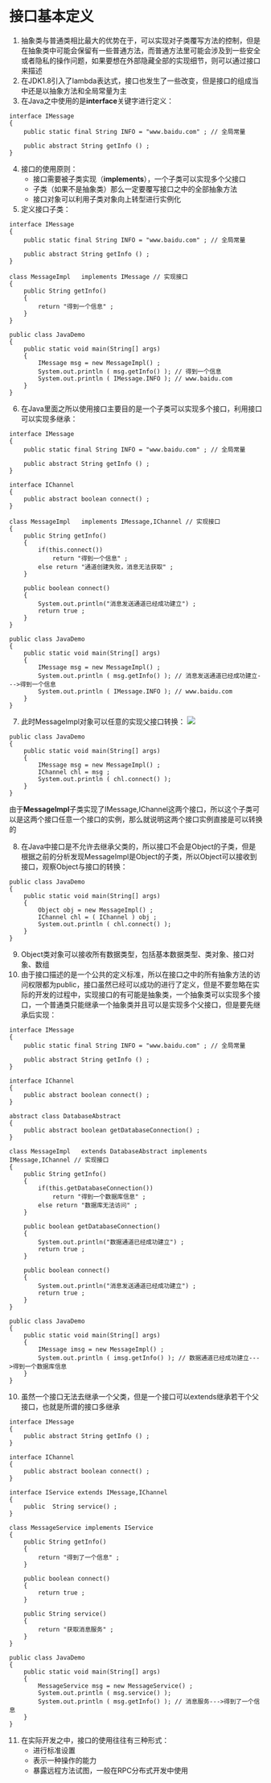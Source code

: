 # 接口基本定义
1. 抽象类与普通类相比最大的优势在于，可以实现对子类覆写方法的控制，但是在抽象类中可能会保留有一些普通方法，而普通方法里可能会涉及到一些安全或者隐私的操作问题，如果要想在外部隐藏全部的实现细节，则可以通过接口来描述
2. 在JDK1.8引入了lambda表达式，接口也发生了一些改变，但是接口的组成当中还是以抽象方法和全局常量为主
3. 在Java之中使用的是**interface**关键字进行定义：

```
interface IMessage
{
	public static final String INFO = "www.baidu.com" ; // 全局常量

	public abstract String getInfo () ;
}
```
4. 接口的使用原则：
    - 接口需要被子类实现（**implements**），一个子类可以实现多个父接口
    - 子类（如果不是抽象类）那么一定要覆写接口之中的全部抽象方法
    - 接口对象可以利用子类对象向上转型进行实例化
5. 定义接口子类：

```
interface IMessage
{
	public static final String INFO = "www.baidu.com" ; // 全局常量

	public abstract String getInfo () ;
}

class MessageImpl	implements IMessage // 实现接口
{
	public String getInfo() 
	{
		return "得到一个信息" ;
	}
}

public class JavaDemo
{
	public static void main(String[] args)
	{
		IMessage msg = new MessageImpl() ;
	 	System.out.println ( msg.getInfo() ); // 得到一个信息
		System.out.println ( IMessage.INFO ); // www.baidu.com
	}
}
```
6. 在Java里面之所以使用接口主要目的是一个子类可以实现多个接口，利用接口可以实现多继承：

```
interface IMessage
{
	public static final String INFO = "www.baidu.com" ; // 全局常量

	public abstract String getInfo () ;
}

interface IChannel
{
	public abstract boolean connect() ;
}

class MessageImpl	implements IMessage,IChannel // 实现接口
{
	public String getInfo() 
	{
		if(this.connect())
			return "得到一个信息" ;
		else return "通道创建失败，消息无法获取" ;
	}

	public boolean connect()
	{
		System.out.println("消息发送通道已经成功建立") ;
		return true ;
	}
}

public class JavaDemo
{
	public static void main(String[] args)
	{
		IMessage msg = new MessageImpl() ;
	 	System.out.println ( msg.getInfo() ); // 消息发送通道已经成功建立--->得到一个信息
		System.out.println ( IMessage.INFO ); // www.baidu.com
	}
}
```
7. 此时MessageImpl对象可以任意的实现父接口转换：
![](../JavaSE/img/interface.png)

```
public class JavaDemo
{
	public static void main(String[] args)
	{
		IMessage msg = new MessageImpl() ;
		IChannel chl = msg ;
	 	System.out.println ( chl.connect() ); 
	}
}
```

由于**MessageImpl**子类实现了IMessage,IChannel这两个接口，所以这个子类可以是这两个接口任意一个接口的实例，那么就说明这两个接口实例直接是可以转换的

8. 在Java中接口是不允许去继承父类的，所以接口不会是Object的子类，但是根据之前的分析发现MessageImpl是Object的子类，所以Object可以接收到接口，观察Object与接口的转换：

```
public class JavaDemo
{
	public static void main(String[] args)
	{
		Object obj = new MessageImpl() ;
		IChannel chl = ( IChannel ) obj ;
	 	System.out.println ( chl.connect() ); 
	}
}
```
9. Object类对象可以接收所有数据类型，包括基本数据类型、类对象、接口对象、数组
10. 由于接口描述的是一个公共的定义标准，所以在接口之中的所有抽象方法的访问权限都为public，接口虽然已经可以成功的进行了定义，但是不要忽略在实际的开发的过程中，实现接口的有可能是抽象类，一个抽象类可以实现多个接口，一个普通类只能继承一个抽象类并且可以是实现多个父接口，但是要先继承后实现：

```
interface IMessage
{
	public static final String INFO = "www.baidu.com" ; // 全局常量

	public abstract String getInfo () ;
}

interface IChannel
{
	public abstract boolean connect() ;
}

abstract class DatabaseAbstract  
{
	public abstract boolean getDatabaseConnection() ;
}

class MessageImpl	extends DatabaseAbstract implements IMessage,IChannel // 实现接口
{
	public String getInfo() 
	{
		if(this.getDatabaseConnection())
			return "得到一个数据库信息" ;
		else return "数据库无法访问" ;
	}

	public boolean getDatabaseConnection() 
	{
		System.out.println("数据通道已经成功建立") ;
		return true ;
	}

	public boolean connect()
	{
		System.out.println("消息发送通道已经成功建立") ;
		return true ;
	}
}

public class JavaDemo
{
	public static void main(String[] args)
	{
		IMessage imsg = new MessageImpl() ;
	 	System.out.println ( imsg.getInfo() ); // 数据通道已经成功建立--->得到一个数据库信息
	}
}
```
10. 虽然一个接口无法去继承一个父类，但是一个接口可以extends继承若干个父接口，也就是所谓的接口多继承

```
interface IMessage
{
	public abstract String getInfo () ;
}

interface IChannel
{
	public abstract boolean connect() ;
}

interface IService extends IMessage,IChannel
{
	public  String service() ;
}

class MessageService implements	IService
{
	public String getInfo() 
	{
		return "得到了一个信息" ;
	}

	public boolean connect() 
	{
		return true ;
	}

	public String service()		
	{
		return "获取消息服务" ;
	}
}

public class JavaDemo
{
	public static void main(String[] args)
	{
		MessageService msg = new MessageService() ;
		System.out.println ( msg.service() );
	 	System.out.println ( msg.getInfo() ); // 消息服务--->得到了一个信息
	}
}
```
11. 在实际开发之中，接口的使用往往有三种形式：
    - 进行标准设置
    - 表示一种操作的能力
    - 暴露远程方法试图，一般在RPC分布式开发中使用

